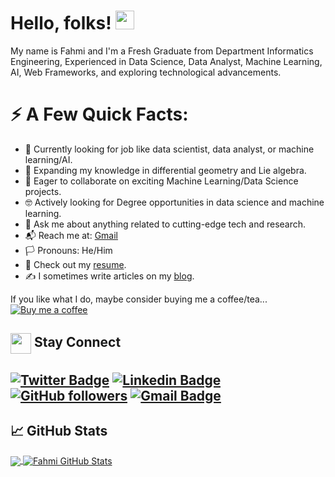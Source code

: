 <!-- More info, tips and tricks for making GitHub Profile README can be found in my article at https://towardsdatascience.com/build-a-stunning-readme-for-your-github-profile-9b80434fe5d7 -->

# Hello, folks! <img src="https://raw.githubusercontent.com/MartinHeinz/MartinHeinz/master/wave.gif" width="30px" height="30px" />

My name is Fahmi and I'm a Fresh Graduate from Department Informatics Engineering, Experienced in Data Science, Data Analyst, Machine Learning, AI, Web Frameworks, and exploring technological advancements.

# ⚡ A Few Quick Facts:

- 🔬 Currently looking for job like data scientist, data analyst, or machine learning/AI.
- 🧮 Expanding my knowledge in differential geometry and Lie algebra.
- 🤝 Eager to collaborate on exciting Machine Learning/Data Science projects.
- 🤓 Actively looking for Degree opportunities in data science and machine learning.
- 💬 Ask me about anything related to cutting-edge tech and research.
- 📬 Reach me at: [Gmail](mailto:agufahmiajipramana@gmail.com)
- 🏳️ Pronouns: He/Him
- 📄 Check out my [resume](https://agusfahmiajipramana.com/).
- ✍️ I sometimes write articles on my [blog](https://agusfahmiajipramana.com/blogs/).

If you like what I do, maybe consider buying me a coffee/tea...  
[![Buy me a coffee](https://img.shields.io/badge/Buy%20me%20a%20coffee-FF813F?style=flat-square)](https://www.buymeacoffee.com/agfmi)

## <img align="center" src="https://github.com/rajput2107/rajput2107/blob/master/Assets/Handshake.gif" height="33px" /> Stay Connect 

[![Twitter Badge](https://img.shields.io/badge/-@agfmi-1ca0f1?style=flat-square&labelColor=1ca0f1&logo=twitter&logoColor=white&link=https://twitter.com/sakshamtaneja00)](https://twitter.com/agfmi) 
[![Linkedin Badge](https://img.shields.io/badge/-agusfahmiajipramana-blue?style=flat-square&logo=Linkedin&logoColor=white&link=https://www.linkedin.com/in/agusfahmiajipramana/)](https://www.linkedin.com/in/agusfahmiajipramana/) 
[![GitHub followers](https://img.shields.io/github/followers/agusfahmi?label=Follow&style=social)](https://github.com/agusfahmi/?tab=follow)
[![Gmail Badge](https://img.shields.io/badge/-sensai.fahmi1@gmail.com-c14438?style=flat-square&logo=Gmail&logoColor=white&link=mailto:sensai.fahmi1@gmail.com)](mailto:sensai.fahmi1@gmail.com)
---

## &#x1f4c8; GitHub Stats

<a href="https://github.com/agusfahmi">
  <img align="center" src="https://github-readme-stats.vercel.app/api/top-langs/?username=agusfahmi&hide=java,html,tex&title_color=ffffff&text_color=c9cacc&icon_color=2bbc8a&bg_color=1d1f21&langs_count=3" />
</a>
<a href="https://github.com/agusfahmi">
  <img align="center" src="https://github-readme-stats.vercel.app/api?username=agusfahmi&show_icons=true&line_height=27&count_private=true&title_color=ffffff&text_color=c9cacc&icon_color=2bbc8a&bg_color=1d1f21" alt="Fahmi GitHub Stats" />
</a>

